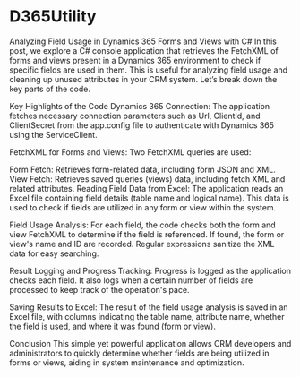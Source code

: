 # D365Utility

Analyzing Field Usage in Dynamics 365 Forms and Views with C#
In this post, we explore a C# console application that retrieves the FetchXML of forms and views present in a Dynamics 365 environment to check if specific fields are used in them. This is useful for analyzing field usage and cleaning up unused attributes in your CRM system. Let’s break down the key parts of the code.

Key Highlights of the Code
Dynamics 365 Connection:
The application fetches necessary connection parameters such as Url, ClientId, and ClientSecret from the app.config file to authenticate with Dynamics 365 using the ServiceClient.

FetchXML for Forms and Views:
Two FetchXML queries are used:

Form Fetch: Retrieves form-related data, including form JSON and XML.
View Fetch: Retrieves saved queries (views) data, including fetch XML and related attributes.
Reading Field Data from Excel:
The application reads an Excel file containing field details (table name and logical name). This data is used to check if fields are utilized in any form or view within the system.

Field Usage Analysis:
For each field, the code checks both the form and view FetchXML to determine if the field is referenced. If found, the form or view's name and ID are recorded. Regular expressions sanitize the XML data for easy searching.

Result Logging and Progress Tracking:
Progress is logged as the application checks each field. It also logs when a certain number of fields are processed to keep track of the operation's pace.

Saving Results to Excel:
The result of the field usage analysis is saved in an Excel file, with columns indicating the table name, attribute name, whether the field is used, and where it was found (form or view).

Conclusion
This simple yet powerful application allows CRM developers and administrators to quickly determine whether fields are being utilized in forms or views, aiding in system maintenance and optimization.
